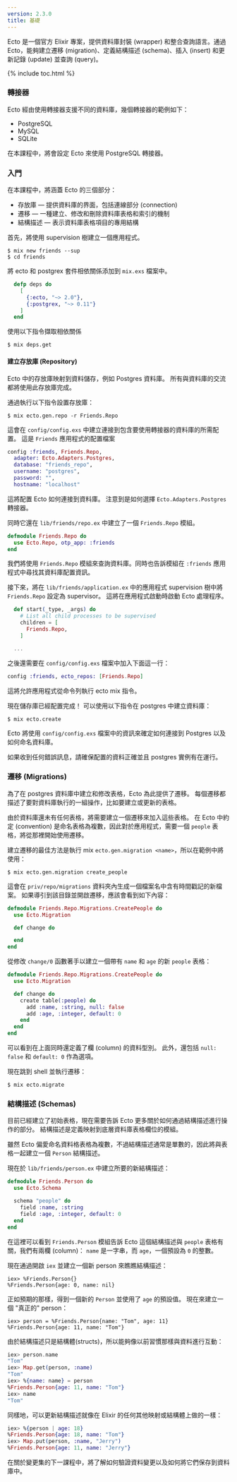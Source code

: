 ```yaml
---
version: 2.3.0
title: 基礎
---
```


Ecto 是一個官方 Elixir 專案，提供資料庫封裝 (wrapper) 和整合查詢語言。通過 Ecto，能夠建立遷移 (migration)、定義結構描述 (schema)、插入 (insert) 和更新記錄 (update) 並查詢 (query)。

{% include toc.html %}

### 轉接器

Ecto 經由使用轉接器支援不同的資料庫，幾個轉接器的範例如下：

* PostgreSQL
* MySQL
* SQLite

在本課程中，將會設定 Ecto 來使用 PostgreSQL 轉接器。

### 入門

在本課程中，將涵蓋 Ecto 的三個部分：

* 存放庫 — 提供資料庫的界面，包括連線部分 (connection)
* 遷移 — 一種建立、修改和刪除資料庫表格和索引的機制
* 結構描述 — 表示資料庫表格項目的專用結構

首先，將使用 supervision 樹建立一個應用程式。

```shell
$ mix new friends --sup
$ cd friends
```

將 ecto 和 postgrex 套件相依關係添加到 `mix.exs` 檔案中。

```elixir
  defp deps do
    [
      {:ecto, "~> 2.0"},
      {:postgrex, "~> 0.11"}
    ]
  end
```

使用以下指令擷取相依關係

```shell
$ mix deps.get
```

#### 建立存放庫 (Repository)

Ecto 中的存放庫映射到資料儲存，例如 Postgres 資料庫。
所有與資料庫的交流都將使用此存放庫完成。

通過執行以下指令設置存放庫：

```shell
$ mix ecto.gen.repo -r Friends.Repo
```

這會在 `config/config.exs` 中建立連接到包含要使用轉接器的資料庫的所需配置。
這是 `Friends` 應用程式的配置檔案

```elixir
config :friends, Friends.Repo,
  adapter: Ecto.Adapters.Postgres,
  database: "friends_repo",
  username: "postgres",
  password: "",
  hostname: "localhost"
```

這將配置 Ecto 如何連接到資料庫。
注意到是如何選擇 `Ecto.Adapters.Postgres` 轉接器。

同時它還在 `lib/friends/repo.ex` 中建立了一個 `Friends.Repo` 模組。

```elixir
defmodule Friends.Repo do
  use Ecto.Repo, otp_app: :friends
end
```

我們將使用 `Friends.Repo` 模組來查詢資料庫。同時也告訴模組在 `:friends` 應用程式中尋找其資料庫配置資訊。

接下來，將在 `lib/friends/application.ex` 中的應用程式 supervision 樹中將 `Friends.Repo` 設定為 supervisor。
這將在應用程式啟動時啟動 Ecto 處理程序。

```elixir
  def start(_type, _args) do
    # List all child processes to be supervised
    children = [
      Friends.Repo,
    ]

  ...
```

之後還需要在 `config/config.exs` 檔案中加入下面這一行：

```elixir
config :friends, ecto_repos: [Friends.Repo]
```

這將允許應用程式從命令列執行 ecto mix 指令。

現在儲存庫已經配置完成！
可以使用以下指令在 postgres 中建立資料庫：

```shell
$ mix ecto.create
```

Ecto 將使用 `config/config.exs` 檔案中的資訊來確定如何連接到 Postgres 以及如何命名資料庫。

如果收到任何錯誤訊息，請確保配置的資料正確並且 postgres 實例有在運行。

### 遷移 (Migrations)

為了在 postgres 資料庫中建立和修改表格，Ecto 為此提供了遷移。
每個遷移都描述了要對資料庫執行的一組操作，比如要建立或更新的表格。

由於資料庫還未有任何表格，將需要建立一個遷移來加入這些表格。
在 Ecto 中約定 (convention) 是命名表格為複數，因此對於應用程式，需要一個 `people` 表格，將從那裡開始使用遷移。

建立遷移的最佳方法是執行 mix `ecto.gen.migration <name>`，所以在範例中將使用：

```shell
$ mix ecto.gen.migration create_people
```

這會在 `priv/repo/migrations` 資料夾內生成一個檔案名中含有時間戳記的新檔案。
如果導引到該目錄並開啟遷移，應該會看到如下內容：

```elixir
defmodule Friends.Repo.Migrations.CreatePeople do
  use Ecto.Migration

  def change do

  end
end
```

從修改 `change/0` 函數著手以建立一個帶有 `name` 和 `age` 的新 `people` 表格：

```elixir
defmodule Friends.Repo.Migrations.CreatePeople do
  use Ecto.Migration

  def change do
    create table(:people) do
      add :name, :string, null: false
      add :age, :integer, default: 0
    end
  end
end
```

可以看到在上面同時還定義了欄 (column) 的資料型別。
此外，還包括 `null: false` 和 `default: 0` 作為選項。

現在跳到 shell 並執行遷移：

```shell
$ mix ecto.migrate
```

### 結構描述 (Schemas)

目前已經建立了初始表格，現在需要告訴 Ecto 更多關於如何通過結構描述進行操作的部分。
結構描述是定義映射到底層資料庫表格欄位的模組。

雖然 Ecto 偏愛命名資料格表格為複數，不過結構描述通常是單數的，因此將與表格一起建立一個 `Person` 結構描述。

現在於 `lib/friends/person.ex` 中建立所要的新結構描述：

```elixir
defmodule Friends.Person do
  use Ecto.Schema

  schema "people" do
    field :name, :string
    field :age, :integer, default: 0
  end
end
```

在這裡可以看到 `Friends.Person` 模組告訴 Ecto 這個結構描述與 `people` 表格有關，我們有兩欄 (column)： `name` 是一字串，而 `age`，一個預設為 `0` 的整數。

現在通過開啟 `iex` 並建立一個新 person 來瞧瞧結構描述：

```shell
iex> %Friends.Person{}
%Friends.Person{age: 0, name: nil}
```

正如預期的那樣，得到一個新的 `Person` 並使用了 `age` 的預設值。
現在來建立一個 "真正的" person：

```shell
iex> person = %Friends.Person{name: "Tom", age: 11}
%Friends.Person{age: 11, name: "Tom"}
```

由於結構描述只是結構體(structs)，所以能夠像以前習慣那樣與資料進行互動：

```elixir
iex> person.name
"Tom"
iex> Map.get(person, :name)
"Tom"
iex> %{name: name} = person
%Friends.Person{age: 11, name: "Tom"}
iex> name
"Tom"
```

同樣地，可以更新結構描述就像在 Elixir 的任何其他映射或結構體上做的一樣：

```elixir
iex> %{person | age: 18}
%Friends.Person{age: 18, name: "Tom"}
iex> Map.put(person, :name, "Jerry")
%Friends.Person{age: 11, name: "Jerry"}
```

在關於變更集的下一課程中，將了解如何驗證資料變更以及如何將它們保存到資料庫中。